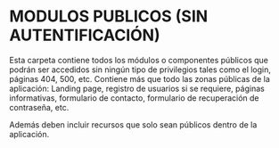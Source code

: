 # MODULOS PUBLICOS (SIN AUTENTIFICACIÓN)

Esta carpeta contiene todos los módulos o componentes públicos que podrán ser accedidos sin ningún tipo de privilegios tales como el login, páginas 404, 500, etc.
Contiene más que todo las zonas públicas de la aplicación: 
Landing page, registro de usuarios si se requiere, páginas informativas, formulario de contacto, formulario de recuperación de contraseña, etc.

Además deben incluir recursos que solo sean públicos dentro de la aplicación.
